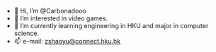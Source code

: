 - 👋 Hi, I’m @Carbonadooo
- 👀 I’m interested in video games.
- 🌱 I’m currently learning engineering in HKU and major in computer science.
- 📫 e-mail: zshaoyu@connect.hku.hk

<!---
Carbonadooo/Carbonadooo is a ✨ special ✨ repository because its `README.md` (this file) appears on your GitHub profile.
You can click the Preview link to take a look at your changes.
--->
